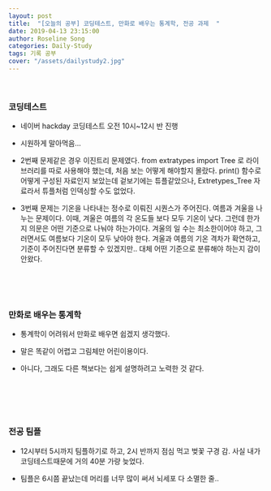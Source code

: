 ```yaml
---
layout: post
title:  "[오늘의 공부] 코딩테스트, 만화로 배우는 통계학, 전공 과제  "
date: 2019-04-13 23:15:00
author: Roseline Song
categories: Daily-Study
tags: 기록 공부
cover: "/assets/dailystudy2.jpg"
---
```


<br>

### 코딩테스트 

- 네이버 hackday 코딩테스트 오전 10시~12시 반 진행

- 시원하게 말아먹음...

- 2번째 문제같은 경우 이진트리 문제였다. from extratypes import Tree 로 라이브러리를 따로 사용해야 했는데, 처음 보는 어떻게 해야할지 몰랐다. print() 함수로 어떻게 구성된 자료인지 보았는데 겉보기에는 튜플같았으나, Extretypes_Tree 자료라서 튜플처럼 인덱싱할 수도 없었다. 

- 3번째 문제는 기온을 나타내는 정수로 이뤄진 시퀀스가 주어진다. 여름과 겨울을 나누는 문제이다. 이때, 겨울은 여름의 각 온도들 보다 모두 기온이 낮다. 그런데 한가지 의문은 어떤 기준으로 나눠야 하는가이다. 겨울의 일 수는 최소한이어야 하고, 그러면서도 여름보다 기온이 모두 낮아야 한다. 겨울과 여름의 기온 격차가 확연하고, 기준이 주어진다면 분류할 수 있겠지만.. 대체 어떤 기준으로 분류해야 하는지 감이 안왔다.  

<br>
<br>
​

### 만화로 배우는 통계학 

- 통계학이 어려워서 만화로 배우면 쉽겠지 생각했다.

-  말은 똑같이 어렵고 그림체만 어린이용이다.

- 아니다, 그래도 다른 책보다는 쉽게 설명하려고 노력한 것 같다. 

​

​<br>
<br>


### 전공 팀플

- 12시부터 5시까지 팀플하기로 하고, 2시 반까지 점심 먹고 벚꽃 구경 감. 사실 내가 코딩테스트때문에 거의 40분 가량 늦었다.

- 팀플은 6시쯤 끝났는데 머리를 너무 많이 써서 뇌세포 다 소멸한 줄.. 

​<br>
<br>